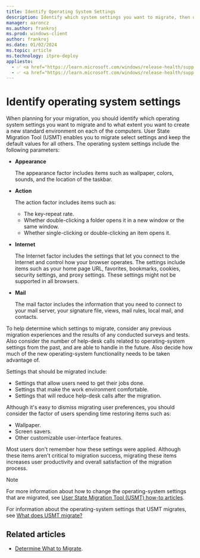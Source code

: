 ```yaml
---
title: Identify Operating System Settings
description: Identify which system settings you want to migrate, then use the User State Migration Tool (USMT) to select settings and keep the default values for all others.
manager: aaroncz
ms.author: frankroj
ms.prod: windows-client
author: frankroj
ms.date: 01/02/2024
ms.topic: article
ms.technology: itpro-deploy
appliesto:
  - ✅ <a href="https://learn.microsoft.com/windows/release-health/supported-versions-windows-client" target="_blank">Windows 11</a>
  - ✅ <a href="https://learn.microsoft.com/windows/release-health/supported-versions-windows-client" target="_blank">Windows 10</a>
---
```


# Identify operating system settings

When planning for your migration, you should identify which operating system settings you want to migrate and to what extent you want to create a new standard environment on each of the computers. User State Migration Tool (USMT) enables you to migrate select settings and keep the default values for all others. The operating system settings include the following parameters:

- **Appearance**

  The appearance factor includes items such as wallpaper, colors, sounds, and the location of the taskbar.

- **Action**

  The action factor includes items such as:

  - The key-repeat rate.
  - Whether double-clicking a folder opens it in a new window or the same window.
  - Whether single-clicking or double-clicking an item opens it.

- **Internet**

  The Internet factor includes the settings that let you connect to the Internet and control how your browser operates. The settings include items such as your home page URL, favorites, bookmarks, cookies, security settings, and proxy settings. These settings might not be supported in all browsers.

- **Mail**

  The mail factor includes the information that you need to connect to your mail server, your signature file, views, mail rules, local mail, and contacts.

To help determine which settings to migrate, consider any previous migration experiences and the results of any conducted surveys and tests. Also consider the number of help-desk calls related to operating-system settings from the past, and are able to handle in the future. Also decide how much of the new operating-system functionality needs to be taken advantage of.

Settings that should be migrated include:

- Settings that allow users need to get their jobs done.
- Settings that make the work environment comfortable.
- Settings that will reduce help-desk calls after the migration.

Although it's easy to dismiss migrating user preferences, you should consider the factor of users spending time restoring items such as:

- Wallpaper.
- Screen savers.
- Other customizable user-interface features.

Most users don't remember how these settings were applied. Although these items aren't critical to migration success, migrating these items increases user productivity and overall satisfaction of the migration process.

> [!NOTE]
>
> For more information about how to change the operating-system settings that are migrated, see [User State Migration Tool (USMT) how-to articles](usmt-how-to.md).

For information about the operating-system settings that USMT migrates, see [What does USMT migrate?](usmt-what-does-usmt-migrate.md)

## Related articles

- [Determine What to Migrate](usmt-determine-what-to-migrate.md).
